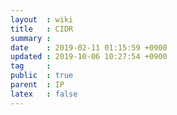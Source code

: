 ```yaml
---
layout  : wiki
title   : CIDR
summary : 
date    : 2019-02-11 01:15:59 +0900
updated : 2019-10-06 10:27:54 +0900
tag     : 
public  : true
parent  : IP
latex   : false
---
```


# 
